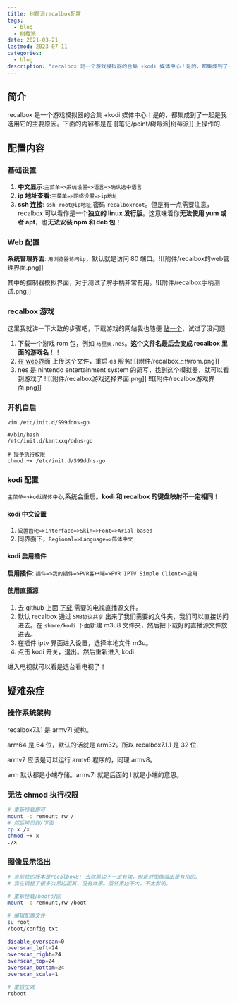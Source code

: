 ```yaml
---
title: 树莓派recalbox配置
tags:
  - blog
  - 树莓派
date: 2021-03-21
lastmod: 2023-07-11
categories:
  - blog
description: "recalbox 是一个游戏模拟器的合集 +kodi 媒体中心！是的，都集成到了一起是我选用它的主要原因。下面的内容都是在 [[笔记/point/树莓派|树莓派]] 上操作的."
---
```


## 简介

recalbox 是一个游戏模拟器的合集 +kodi 媒体中心！是的，都集成到了一起是我选用它的主要原因。下面的内容都是在 [[笔记/point/树莓派|树莓派]] 上操作的.

## 配置内容

### 基础设置

1. **中文显示**:`主菜单=>系统设置=>语言=>确认选中语言`
2. **ip 地址查看**:`主菜单=>网络设置=>ip地址`
3. **ssh 连接**: `ssh root@ip地址`,密码 `recalboxroot`。但是有一点需要注意，recalbox 可以看作是一个**独立的 linux 发行版**。这意味着你**无法使用 yum 或者 apt**，也**无法安装 npm 和 deb 包**！

### Web 配置

**系统管理界面**: `用浏览器访问ip`，默认就是访问 80 端口。![[附件/recalbox的web管理界面.png]]

其中的控制器模拟界面，对于测试了解手柄非常有用。![[附件/recalbox手柄测试.png]]

### recalbox 游戏

这里我就讲一下大致的步骤吧，下载游戏的网站我也随便 [贴一个](http://www.rendiyu.com/emu/fc/)，试过了没问题

1. 下载一个游戏 rom 包，例如 `马里奥.nes`。**这个文件名最后会变成 recalbox 里面的游戏名**！！
2. 在 [web界面](http://172.18.76.201/roms/nes) 上传这个文件，重启 es 服务!![[附件/recalbox上传rom.png]]
3. nes 是 nintendo entertainment system 的简写，找到这个模拟器，就可以看到游戏了 !![[附件/recalbox游戏选择界面.png]] !![[附件/recalbox游戏界面.png]]

### 开机自启

```shell
vim /etc/init.d/S99ddns-go

#/bin/bash
/etc/init.d/kentxxq/ddns-go

# 授予执行权限
chmod +x /etc/init.d/S99ddns-go
```

### kodi 配置

`主菜单=>kodi媒体中心`,系统会重启。**kodi 和 recalbox 的键盘映射不一定相同**！

#### kodi 中文设置

1. `设置齿轮=>interface=>Skin=>Font=>Arial based`
2. 同界面下，`Regional=>Language=>简体中文`

#### kodi 启用插件

**启用插件**: `插件=>我的插件=>PVR客户端=>PVR IPTV Simple Client=>启用`

#### 使用直播源

1. 去 github 上面 [下载](https://github.com/imDazui/Tvlist-awesome-m3u-m3u8#%E8%A7%86%E9%A2%91%E6%95%99%E7%A8%8B) 需要的电视直播源文件。
2. 默认 recalbox 通过 `SMB协议共享` 出来了我们需要的文件夹，我们可以直接访问进去。在 `share/kodi` 下面新建 m3u8 文件夹，然后把下载好的直播源文件放进去。
3. 在插件 iptv 界面进入设置，选择本地文件 m3u。
4. 点击 kodi 开关，退出。然后重新进入 kodi

进入电视就可以看是选台看电视了！

## 疑难杂症

### 操作系统架构

recalbox7.1.1 是 armv7l 架构。

arm64 是 64 位，默认的话就是 arm32。所以 recalbox7.1.1 是 32 位.

armv7 应该是可以运行 armv6 程序的，同理 armv8。

arm 默认都是小端存储。armv7l 就是后面的 l 就是小端的意思。

### 无法 chmod 执行权限

```bash
# 重新挂载即可
mount -o remount rw /
# 然后拷贝到/下面
cp x /x
chmod +x x
./x
```

### 图像显示溢出

```bash
# 当前我的版本是recalbox8: 去除黑边不一定有效，但是对图像溢出是有用的。
# 我在调整了很多次黑边距离，没有效果。虽然黑边不大，不太影响。 

# 重新挂载/boot分区
mount -o remount,rw /boot

# 编辑配置文件
su root
/boot/config.txt

disable_overscan=0
overscan_left=24
overscan_right=24
overscan_top=24
overscan_bottom=24
overscan_scale=1

# 重启生效
reboot
```
